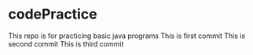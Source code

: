 # codePractice
This repo is for practicing basic java programs
This is first commit
This is second commit
This is third commit

